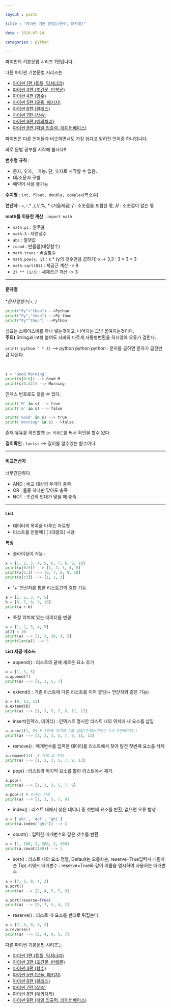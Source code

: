 ```yaml
---

layout : posts

title : "파이썬 기본 문법1(변수, 문자열)"

date : 2020-07-24

categories : python

---
```


파이썬의 기본문법 시리즈 1편입니다.

다른 파이썬 기본문법 시리즈는
- [파이썬 1편 (튜플, 딕셔너리)](https://pkt369.github.io/pythonBasic2/)
- [파이썬 3편 (조건문, 반복문)](https://pkt369.github.io/pythonBasic3/)
- [파이썬 4편 (함수)](https://pkt369.github.io/pythonBasic4/)
- [파이썬 5편 (모듈, 패키지)](https://pkt369.github.io/pythonBasic5/)
- [파이썬 6편 (클래스)](https://pkt369.github.io/pythonBasic6/)
- [파이썬 7편 (상속)](https://pkt369.github.io/pythonBasic7/)
- [파이썬 8편 (예외처리)](https://pkt369.github.io/pythonBasic8/)
- [파이썬 9편 (파일 입출력, 데이터베이스)](https://pkt369.github.io/pythonBasic9/)

파이썬은 다른 언어들과 비슷하면서도 가장 쉽다고 알려진 언어중 하나입니다.

바로 문법 공부를 시작해 봅시다!!

**변수명 규칙** :
- 문자, 숫자, _ 가능. 단, 숫자로 시작할 수 없음.
- 대/소문자 구별
- 예약어 사용 불가능

**수치형** : `int, float, double, complex`(복소수)

**연산자** : +,-,* ,/,//,%, * (거듭제곱)
**/** : 소숫점을 포함한 몫, **//** : 소숫점이 없는 몫

**math를 이용한 계산** : `import math`
- `math.pi` : 원주율
- `math.3`  : 자연상수
- `abs`     : 절댓값
- `round` : 반올림(내장함수)
- `math.trunc` : 버림함수
- `math.pow(x, y)` : x * (y의 갯수만큼 곱하기) x -> 3,3 : 3 * 3 * 3
- `math.sqrt(81)` : 제곱근 계산 -> 9
- `27 ** (1/3)` : 세제곱근 계산 -> 3

<hr>

<h4>문자열</h4>

**문자열함수(+, *)**
```python
print("Py"+"thon") -->Python
print("Py","thon") -->Py thon
print("Py""thon") -->Python
```

쉼표는 스페이스바를 하나 넣는것이고, 나머지는 그냥 붙여지는것이다.  
**주의)** String과 int형 붙여도 자바와 다르게 자동형변환을 하지않아 오류가 걸린다.

`print('python ' * 3)` --> python python python : 문자를 곱하면 문자가 곱한만큼 나온다.

<br>

```python
s = 'Good Morning'
print(s[0:6]) --> Good M
print(s[5:12]) --> Morning
```
인덱스 번호로도 찾을 수 있다.

```python
print('M' in s) --> true
print('m' in s) --> false

print('Good' in s) --> true
print('morning' in s) -->false
```

존재 유뮤를 확인할땐 `in 키워드`를 써서 확인을 할수 있다.

**길이확인** : `len(s)` --> 길이를 알수있는 함수이다.

<hr>

<h4>비교연산자</h4>

너무간단하다.
 - AND : 비교 대상의 두개다 충족
 - OR : 둘중 하나만 맞아도 충족
 - NOT : 조건의 반대가 맞을 때 충족

<hr>

<h4>List</h4>

- 데이터의 목록을 다루는 자료형
- 리스트를 만들때 [ ] (대괄호) 사용

**특징**
 - 슬라이싱이 가능 :
 ```python
 x = [1, 2, 3, 4, 5, 6, 7, 8, 9, 10]
 print(x[0:5]) --> [1, 2, 3, 4, 5]
 print(x[5:]) --> [6, 7, 8, 9, 10]
 print(x[:3]) --> [1, 2, 3]
 ```

- '+' 연산자를 통한 리스트간의 결합 기능
```python
a = [1, 2, 3, 4, 5]
b = [6, 7, 8, 9, 10]
print(a + b)
```
- 특정 위치에 있는 데이터를 변경
 ```python
a = [1, 2, 3, 4, 5]
a[2] = 30
print(a) --> [1, 2, 30, 4, 5]
print(len(a)) --> 5
 ```

**List 제공 메소드**
- append() : 리스트의 끝에 새로운 요소 추가
```Python
a = [1, 3, 5]
a.append(7)
print(a) --> [1, 3, 5, 7]
```

- extend() : 기존 리스트에 다른 리스트를 이어 붙임(+ 연산자와 같은 기능)
```python
b = [9, 11, 13]
a.extend(b)
print(a) --> [1, 3, 5, 7, 9, 11, 13]
```

- insert(인덱스, 데이터) : 인덱스로 명시한 리스트 내의 위치에 새 요소를 삽입
```python
a.insert(1, 2) # 1번째 위치에 2를 삽입(인덱스번호는 1이 2번째이다.)
print(a) --> [1, 2, 3, 5, 7, 9, 11, 13]
```

- remove() : 매개변수를 입력한 데이터를 리스트에서 찾아 발견 첫번째 요소를 삭제
```python
a.remove(11)  # 삭제 값 지정
print(a) --> [1, 2, 3, 5, 7, 9, 13]
```

- pop() : 리스트의 마지막 요소를 뽑아 리스트에서 제거.
```python
a.pop()
print(a) --> [1, 2, 3, 5, 7, 9]

a.pop(1) # 인덱스 지정
print(a) --> [1, 3, 5, 7, 9]
```

- index() : 리스트 내에서 찾은 데이터 중 첫번째 요소를 반환, 없으면 오류 발생
```python
a = ['abc', 'def', 'ghi']
print(a.index('ghi')) --> 2
```

- count() : 입력한 매개변수와 같은 갯수를 반환
```Python
a = [1, 100, 2, 200, 3, 300]
print(a.count(100)) --> 1
```

- sort() : 리스트 내의 요소 정렬, Default는 오름차순, reserve=True입력시 내림차순
Tip) 키워드 매개변수 : reserve=True와 같이 이름을 명시하여 사용하는 매개변수
```Python
a = [7, 5, 9, 4, 2]
a.sort()
print(a) --> [2, 4, 5, 7, 9]

a.sort(reverse=True)
print(a) --> [9, 7, 5, 4, 2]
```

- reserve() : 리스트 내 요소를 반대로 뒤집는다.
```Python
a = [7, 5, 9, 4, 2]
a.reverse()
print(a) --> [2, 4, 9, 5, 7]
```

다른 파이썬 기본문법 시리즈는
- [파이썬 1편 (튜플, 딕셔너리)](https://pkt369.github.io/pythonBasic2/)
- [파이썬 3편 (조건문, 반복문)](https://pkt369.github.io/pythonBasic3/)
- [파이썬 4편 (함수)](https://pkt369.github.io/pythonBasic4/)
- [파이썬 5편 (모듈, 패키지)](https://pkt369.github.io/pythonBasic5/)
- [파이썬 6편 (클래스)](https://pkt369.github.io/pythonBasic6/)
- [파이썬 7편 (상속)](https://pkt369.github.io/pythonBasic7/)
- [파이썬 8편 (예외처리)](https://pkt369.github.io/pythonBasic8/)
- [파이썬 9편 (파일 입출력, 데이터베이스)](https://pkt369.github.io/pythonBasic9/)
